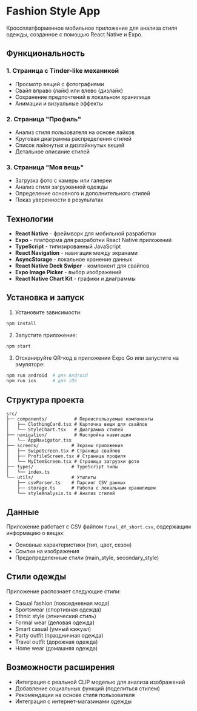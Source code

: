 # Fashion Style App

Кроссплатформенное мобильное приложение для анализа стиля одежды, созданное с помощью React Native и Expo.

## Функциональность

### 1. Страница с Tinder-like механикой
- Просмотр вещей с фотографиями
- Свайп вправо (лайк) или влево (дизлайк)
- Сохранение предпочтений в локальном хранилище
- Анимации и визуальные эффекты

### 2. Страница "Профиль"
- Анализ стиля пользователя на основе лайков
- Круговая диаграмма распределения стилей
- Список лайкнутых и дизлайкнутых вещей
- Детальное описание стилей

### 3. Страница "Моя вещь"
- Загрузка фото с камеры или галереи
- Анализ стиля загруженной одежды
- Определение основного и дополнительного стилей
- Показ уверенности в результатах

## Технологии

- **React Native** - фреймворк для мобильной разработки
- **Expo** - платформа для разработки React Native приложений
- **TypeScript** - типизированный JavaScript
- **React Navigation** - навигация между экранами
- **AsyncStorage** - локальное хранение данных
- **React Native Deck Swiper** - компонент для свайпов
- **Expo Image Picker** - выбор изображений
- **React Native Chart Kit** - графики и диаграммы

## Установка и запуск

1. Установите зависимости:
```bash
npm install
```

2. Запустите приложение:
```bash
npm start
```

3. Отсканируйте QR-код в приложении Expo Go или запустите на эмуляторе:
```bash
npm run android  # для Android
npm run ios      # для iOS
```

## Структура проекта

```
src/
├── components/          # Переиспользуемые компоненты
│   ├── ClothingCard.tsx # Карточка вещи для свайпов
│   └── StyleChart.tsx   # Диаграмма стилей
├── navigation/          # Настройка навигации
│   └── AppNavigator.tsx
├── screens/            # Экраны приложения
│   ├── SwipeScreen.tsx # Страница свайпов
│   ├── ProfileScreen.tsx # Страница профиля
│   └── MyItemScreen.tsx # Страница загрузки фото
├── types/              # TypeScript типы
│   └── index.ts
└── utils/              # Утилиты
    ├── csvParser.ts    # Парсинг CSV данных
    ├── storage.ts      # Работа с локальным хранилищем
    └── styleAnalysis.ts # Анализ стилей
```

## Данные

Приложение работает с CSV файлом `final_df_short.csv`, содержащим информацию о вещах:
- Основные характеристики (тип, цвет, сезон)
- Ссылки на изображения
- Предопределенные стили (main_style, secondary_style)

## Стили одежды

Приложение распознает следующие стили:
- Casual fashion (повседневная мода)
- Sportswear (спортивная одежда)
- Ethnic style (этнический стиль)
- Formal wear (деловая одежда)
- Smart casual (умный кэжуал)
- Party outfit (праздничная одежда)
- Travel outfit (дорожная одежда)
- Home wear (домашняя одежда)

## Возможности расширения

- Интеграция с реальной CLIP моделью для анализа изображений
- Добавление социальных функций (поделиться стилем)
- Рекомендации на основе стиля пользователя
- Интеграция с интернет-магазинами одежды
